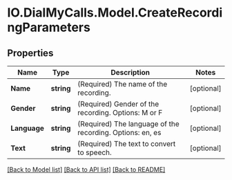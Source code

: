 # IO.DialMyCalls.Model.CreateRecordingParameters
## Properties

Name | Type | Description | Notes
------------ | ------------- | ------------- | -------------
**Name** | **string** | (Required)  The name of the recording. | [optional] 
**Gender** | **string** | (Required)  Gender of the recording. Options: M or F | [optional] 
**Language** | **string** | (Required)  The language of the recording. Options: en, es | [optional] 
**Text** | **string** | (Required)  The text to convert to speech. | [optional] 

[[Back to Model list]](../README.md#documentation-for-models) [[Back to API list]](../README.md#documentation-for-api-endpoints) [[Back to README]](../README.md)

